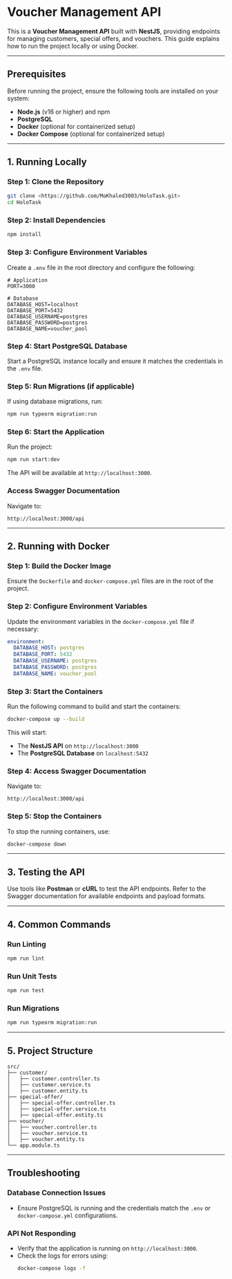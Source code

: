 # Voucher Management API

This is a **Voucher Management API** built with **NestJS**, providing endpoints for managing customers, special offers, and vouchers. This guide explains how to run the project locally or using Docker.

---

## Prerequisites

Before running the project, ensure the following tools are installed on your system:

- **Node.js** (v16 or higher) and npm
- **PostgreSQL**
- **Docker** (optional for containerized setup)
- **Docker Compose** (optional for containerized setup)

---

## 1. Running Locally

### Step 1: Clone the Repository

```bash
git clone <https://github.com/MoKhaled3003/HoloTask.git>
cd HoloTask
```

### Step 2: Install Dependencies

```bash
npm install
```

### Step 3: Configure Environment Variables

Create a `.env` file in the root directory and configure the following:

```env
# Application
PORT=3000

# Database
DATABASE_HOST=localhost
DATABASE_PORT=5432
DATABASE_USERNAME=postgres
DATABASE_PASSWORD=postgres
DATABASE_NAME=voucher_pool
```

### Step 4: Start PostgreSQL Database

Start a PostgreSQL instance locally and ensure it matches the credentials in the `.env` file.

### Step 5: Run Migrations (if applicable)

If using database migrations, run:

```bash
npm run typeorm migration:run
```

### Step 6: Start the Application

Run the project:

```bash
npm run start:dev
```

The API will be available at `http://localhost:3000`.

### Access Swagger Documentation

Navigate to:

```
http://localhost:3000/api
```

---

## 2. Running with Docker

### Step 1: Build the Docker Image

Ensure the `Dockerfile` and `docker-compose.yml` files are in the root of the project.

### Step 2: Configure Environment Variables

Update the environment variables in the `docker-compose.yml` file if necessary:

```yaml
environment:
  DATABASE_HOST: postgres
  DATABASE_PORT: 5432
  DATABASE_USERNAME: postgres
  DATABASE_PASSWORD: postgres
  DATABASE_NAME: voucher_pool
```

### Step 3: Start the Containers

Run the following command to build and start the containers:

```bash
docker-compose up --build
```

This will start:
- The **NestJS API** on `http://localhost:3000`
- The **PostgreSQL Database** on `localhost:5432`

### Step 4: Access Swagger Documentation

Navigate to:

```
http://localhost:3000/api
```

### Step 5: Stop the Containers

To stop the running containers, use:

```bash
docker-compose down
```

---

## 3. Testing the API

Use tools like **Postman** or **cURL** to test the API endpoints. Refer to the Swagger documentation for available endpoints and payload formats.

---

## 4. Common Commands

### Run Linting

```bash
npm run lint
```

### Run Unit Tests

```bash
npm run test
```

### Run Migrations

```bash
npm run typeorm migration:run
```

---

## 5. Project Structure

```plaintext
src/
├── customer/
│   ├── customer.controller.ts
│   ├── customer.service.ts
│   ├── customer.entity.ts
├── special-offer/
│   ├── special-offer.controller.ts
│   ├── special-offer.service.ts
│   ├── special-offer.entity.ts
├── voucher/
│   ├── voucher.controller.ts
│   ├── voucher.service.ts
│   ├── voucher.entity.ts
└── app.module.ts
```

---

## Troubleshooting

### Database Connection Issues
- Ensure PostgreSQL is running and the credentials match the `.env` or `docker-compose.yml` configurations.

### API Not Responding
- Verify that the application is running on `http://localhost:3000`.
- Check the logs for errors using:
  ```bash
  docker-compose logs -f
  ```

